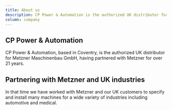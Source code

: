 ```yaml
---
title: About us
description: CP Power & Automation is the authorized UK distributor for Metzner
column: company
---
```


## CP Power & Automation

CP Power & Automation, based in Coventry, is the authorized UK distributor for Metzner Maschinenbau GmbH, having partnered with Metzner for over 21 years.

## Partnering with Metzner and UK industries

In that time we have worked with Metzner and our UK customers to specify and install many machines for a wide variety of industries including automotive and medical.
